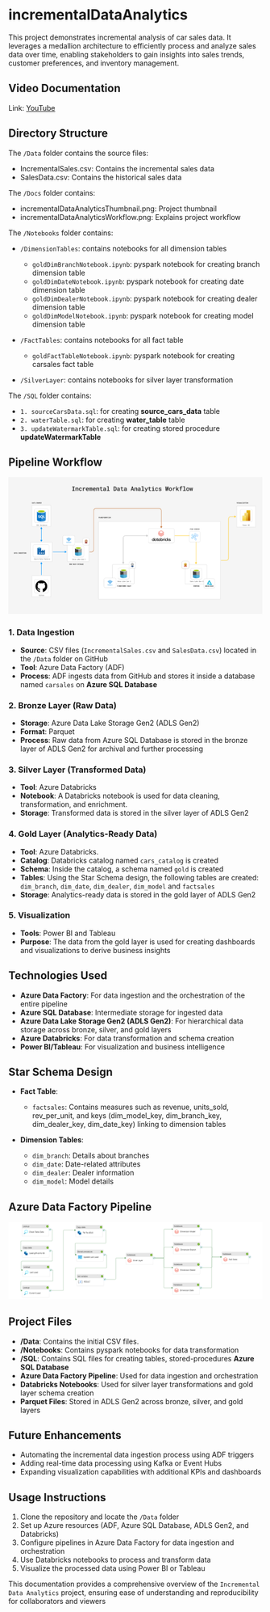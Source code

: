 # incrementalDataAnalytics
This project demonstrates incremental analysis of car sales data. It leverages a medallion architecture to efficiently process and analyze sales data over time, enabling stakeholders to gain insights into sales trends, customer preferences, and inventory management.

## Video Documentation
Link: [YouTube](https://youtu.be/adW2WUgc55s)

## Directory Structure

The `/Data` folder contains the source files:
- IncrementalSales.csv: Contains the incremental sales data
- SalesData.csv: Contains the historical sales data

The `/Docs` folder contains:
- incrementalDataAnalyticsThumbnail.png: Project thumbnail
- incrementalDataAnalyticsWorkflow.png: Explains project workflow

The `/Notebooks` folder contains:
- `/DimensionTables`: contains notebooks for all dimension tables

    - `goldDimBranchNotebook.ipynb`: pyspark notebook for creating branch dimension table
    - `goldDimDateNotebook.ipynb`: pyspark notebook for creating date dimension table
    - `goldDimDealerNotebook.ipynb`: pyspark notebook for creating dealer dimension table
    - `goldDimModelNotebook.ipynb`: pyspark notebook for creating model dimension table

- `/FactTables`: contains notebooks for all fact table
    
    - `goldFactTableNotebook.ipynb`: pyspark notebook for creating carsales fact table
- `/SilverLayer`: contains notebooks for silver layer transformation

The `/SQL` folder contains:

- `1. sourceCarsData.sql`: for creating **source_cars_data** table 
- `2. waterTable.sql`: for creating **water_table** table 
- `3. updateWatermarkTable.sql`: for creating stored procedure **updateWatermarkTable**

## Pipeline Workflow
![Pipeline Workflow](https://github.com/tahir007malik/incrementalDataAnalytics/blob/main/Docs/incrementalDataAnalyticsWorkflow.png)

### 1. **Data Ingestion**

- **Source**: CSV files (`IncrementalSales.csv` and `SalesData.csv`) located in the `/Data` folder on GitHub
- **Tool**: Azure Data Factory (ADF)
- **Process**: ADF ingests data from GitHub and stores it inside a database named `carsales` on **Azure SQL Database**

### 2. **Bronze Layer (Raw Data)**

- **Storage**: Azure Data Lake Storage Gen2 (ADLS Gen2)
- **Format**: Parquet
- **Process**: Raw data from Azure SQL Database is stored in the bronze layer of ADLS Gen2 for archival and further processing

### 3. **Silver Layer (Transformed Data)**

- **Tool**: Azure Databricks
- **Notebook**: A Databricks notebook is used for data cleaning, transformation, and enrichment.
- **Storage**: Transformed data is stored in the silver layer of ADLS Gen2

### 4. **Gold Layer (Analytics-Ready Data)**

- **Tool**: Azure Databricks.
- **Catalog**: Databricks catalog named `cars_catalog` is created
- **Schema**: Inside the catalog, a schema named `gold` is created
- **Tables**: Using the Star Schema design, the following tables are created: `dim_branch`, `dim_date`, `dim_dealer`, `dim_model` and `factsales`
- **Storage**: Analytics-ready data is stored in the gold layer of ADLS Gen2

### 5. **Visualization**

- **Tools**: Power BI and Tableau
- **Purpose**: The data from the gold layer is used for creating dashboards and visualizations to derive business insights

## Technologies Used

- **Azure Data Factory**: For data ingestion and the orchestration of the entire pipeline
- **Azure SQL Database**: Intermediate storage for ingested data
- **Azure Data Lake Storage Gen2 (ADLS Gen2)**: For hierarchical data storage across bronze, silver, and gold layers
- **Azure Databricks**: For data transformation and schema creation
- **Power BI/Tableau**: For visualization and business intelligence

## Star Schema Design

- **Fact Table**:
  - `factsales`: Contains measures such as revenue, units_sold, rev_per_unit, and keys (dim_model_key, dim_branch_key, dim_dealer_key, dim_date_key) linking to dimension tables

- **Dimension Tables**:
  - `dim_branch`: Details about branches
  - `dim_date`: Date-related attributes
  - `dim_dealer`: Dealer information
  - `dim_model`: Model details

## Azure Data Factory Pipeline
![Star Schema used inside pipeline](https://github.com/tahir007malik/incrementalDataAnalytics/blob/main/Docs/incrementalDataAnalyticsPipeline.png)

## Project Files

- **/Data**: Contains the initial CSV files.
- **/Notebooks**: Contains pyspark notebooks for data transformation
- **/SQL**: Contains SQL files for creating tables, stored-procedures **Azure SQL Database**
- **Azure Data Factory Pipeline**: Used for data ingestion and orchestration
- **Databricks Notebooks**: Used for silver layer transformations and gold layer schema creation
- **Parquet Files**: Stored in ADLS Gen2 across bronze, silver, and gold layers

## Future Enhancements

- Automating the incremental data ingestion process using ADF triggers
- Adding real-time data processing using Kafka or Event Hubs
- Expanding visualization capabilities with additional KPIs and dashboards

## Usage Instructions

1. Clone the repository and locate the `/Data` folder
2. Set up Azure resources (ADF, Azure SQL Database, ADLS Gen2, and Databricks)
3. Configure pipelines in Azure Data Factory for data ingestion and orchestration
4. Use Databricks notebooks to process and transform data
5. Visualize the processed data using Power BI or Tableau

This documentation provides a comprehensive overview of the `Incremental Data Analytics` project, ensuring ease of understanding and reproducibility for collaborators and viewers
